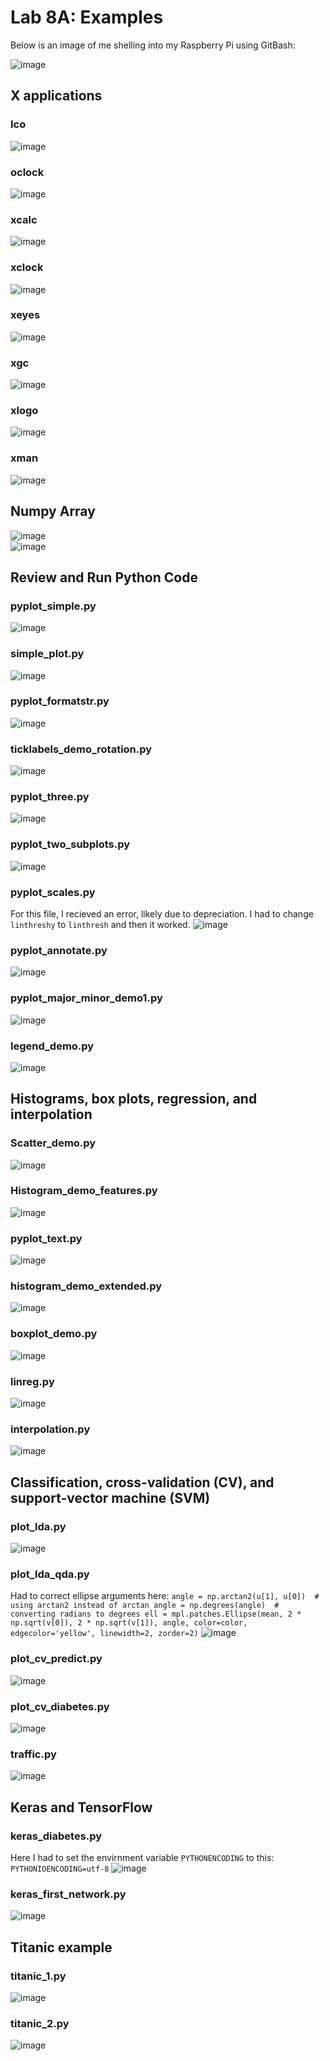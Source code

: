 # Lab 8A: Examples

Below is an image of me shelling into my Raspberry Pi using GitBash:

![image](image1.png)  


## X applications

### Ico

![image](image2.png)  

### oclock

![image](image3.png)  

### xcalc
![image](image4.png)  

### xclock
![image](image5.png)  

### xeyes
![image](image6.png)  

### xgc
![image](image7.png)  

### xlogo
![image](image8.png)  

### xman
![image](image9.png)  

## Numpy Array

![image](image10.png)  
![image](image11.png)  

## Review and Run Python Code

### pyplot_simple.py
![image](image12.png)  

### simple_plot.py
![image](image13.png)  

### pyplot_formatstr.py
![image](image14.png)  

### ticklabels_demo_rotation.py
![image](image15.png)  

### pyplot_three.py
![image](image16.png)  

### pyplot_two_subplots.py
![image](image17.png)  

### pyplot_scales.py
For this file, I recieved an error, likely due to depreciation. I had to change `linthreshy` to `linthresh` and then it worked.
![image](image18.png)  

### pyplot_annotate.py
![image](image19.png)  

### pyplot_major_minor_demo1.py
![image](image20.png)  

### legend_demo.py
![image](image21.png)  

## Histograms, box plots, regression, and interpolation

### Scatter_demo.py
![image](image22.png)  

### Histogram_demo_features.py
![image](image23.png)  

### pyplot_text.py
![image](image24.png)  

### histogram_demo_extended.py
![image](image25.png)  

### boxplot_demo.py
![image](image26.png)  

### linreg.py
![image](image27.png)  

### interpolation.py
![image](image28.png)  


## Classification, cross-validation (CV), and support-vector machine (SVM)

### plot_lda.py
![image](image29.png)  

### plot_lda_qda.py
Had to correct ellipse arguments here: 
`angle = np.arctan2(u[1], u[0])  # using arctan2 instead of arctan
    angle = np.degrees(angle)  # converting radians to degrees
    ell = mpl.patches.Ellipse(mean, 2 * np.sqrt(v[0]), 2 * np.sqrt(v[1]),
                              angle, color=color, edgecolor='yellow', linewidth=2, zorder=2)`
![image](image30.png)  

### plot_cv_predict.py
![image](image31.png)  

### plot_cv_diabetes.py
![image](image32.png)  

### traffic.py
![image](image33.png)  

## Keras and TensorFlow


### keras_diabetes.py
Here I had to set the envirnment variable `PYTHONENCODING` to this: `PYTHONIOENCODING=utf-8`
![image](image34.png)  

### keras_first_network.py
![image](image35.png)  

## Titanic example

### titanic_1.py
![image](image36.png)  

### titanic_2.py
![image](image37.png)  



